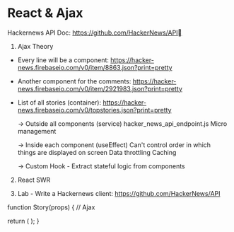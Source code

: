 # React & Ajax

Hackernews API Doc:
https://github.com/HackerNews/API

1. Ajax Theory
  - Every line will be a component: <Story />
    https://hacker-news.firebaseio.com/v0/item/8863.json?print=pretty

  - Another component for the comments: <Comments />
    https://hacker-news.firebaseio.com/v0/item/2921983.json?print=pretty

  - List of all stories (container): <HackerNewsPage />
    https://hacker-news.firebaseio.com/v0/topstories.json?print=pretty

    -> Outside all components (service) hacker_news_api_endpoint.js
      Micro management
      
    -> Inside each component (useEffect)
      Can't control order in which things are displayed on screen
      Data throttling
      Caching
      
    -> Custom Hook - Extract stateful logic from components

2. React SWR

3. Lab - Write a Hackernews client:
  https://github.com/HackerNews/API





function Story(props) {
  // Ajax
  
  return (
    <HackerNewsRow storyTitle={story.title} storyUrl={story.url} />
  );
}













